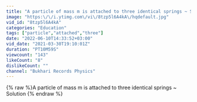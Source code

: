```yaml
---
title: "A particle of mass m is attached to three identical springs ~ Solution"
image: "https:\/\/i.ytimg.com\/vi\/8tzp5l6A4kA\/hqdefault.jpg"
vid_id: "8tzp5l6A4kA"
categories: "Education"
tags: ["particle","attached","three"]
date: "2022-06-10T14:33:52+03:00"
vid_date: "2021-03-30T19:10:01Z"
duration: "PT10M59S"
viewcount: "143"
likeCount: "8"
dislikeCount: ""
channel: "Bukhari Records Physics"
---
```

{% raw %}A particle of mass m is attached to three identical springs ~ Solution {% endraw %}
